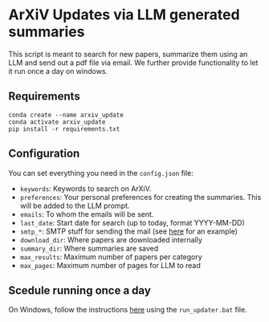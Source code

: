 # ArXiV Updates via LLM generated summaries
This script is meant to search for new papers, summarize them using an LLM and send out a pdf file via email.
We further provide functionality to let it run once a day on windows.

## Requirements
```
conda create --name arxiv_update
conda activate arxiv_update
pip install -r requirements.txt
```


## Configuration



You can set everything you need in the `config.json` file:
- `keywords`: Keywords to search on ArXiV.
- `preferences`: Your personal preferences for creating the summaries. This will be added to the LLM prompt.
- `emails`: To whom the emails will be sent.
- `last_date`: Start date for search (up to today, format YYYY-MM-DD)
- `smtp_*`: SMTP stuff for sending the mail (see [here](https://realpython.com/python-send-email/) for an example) 
- `download_dir`: Where papers are downloaded internally
- `summary_dir`: Where summaries are saved
- `max_results`: Maximum number of papers per category
- `max_pages`: Maximum number of pages for LLM to read

## Scedule running once a day
On Windows, follow the instructions [here](https://mikenguyen.netlify.app/post/task-scheduler-with-python-and-anaconda-environment/) using the `run_updater.bat` file.


